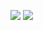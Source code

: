 ![](https://github-readme-stats.vercel.app/api/top-langs/?username=vulptex1234&bg_color=30,aa00ff,0055ff&title_color=fff&text_color=fff)
![](https://github-readme-stats.vercel.app/api?username=vulptex1234&show_icons=true&bg_color=30,aa00ff,0055ff&title_color=fff&text_color=fff)

